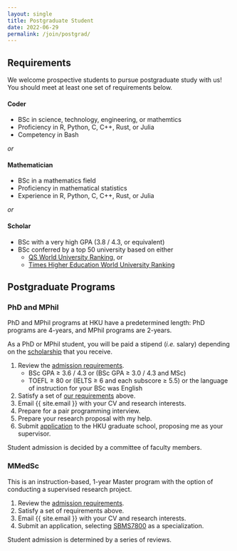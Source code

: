 ```yaml
---
layout: single
title: Postgraduate Student
date: 2022-06-29
permalink: /join/postgrad/
---
```


## Requirements

We welcome prospective students to pursue postgraduate study with us!
You should meet at least one set of requirements below.

#### Coder
- BSc in science, technology, engineering, or mathemtics
- Proficiency in R, Python, C, C++, Rust, or Julia
- Competency in Bash

*or*

#### Mathematician
- BSc in a mathematics field
- Proficiency in mathematical statistics
- Experience in R, Python, C, C++, Rust, or Julia

*or*

#### Scholar
- BSc with a very high GPA (3.8 / 4.3, or equivalent)
- BSc conferred by a top 50 university based on either
    - [QS World University Ranking][qs-ranking], or
    - [Times Higher Education World University Ranking][the-ranking]

[qs-ranking]: https://www.topuniversities.com/qs-world-university-rankings
[the-ranking]: https://www.timeshighereducation.com/world-university-rankings


## Postgraduate Programs

### PhD and MPhil

PhD and MPhil programs at HKU have a predetermined length:
PhD programs are 4-years, and MPhil programs are 2-years.

As a PhD or MPhil student, you will be paid a stipend (*i.e.* salary)
depending on the [scholarship][scholarship] that you receive.

1. Review the [admission requirements][rpg-req].
   - BSc GPA ≥ 3.6 / 4.3 or (BSc GPA ≥ 3.0 / 4.3 and MSc)
   - TOEFL ≥ 80 or (IELTS ≥ 6 and each subscore ≥ 5.5)
     or the language of instruction for your BSc was English 
2. Satisfy a set of [our requirements](#requirements) above.
3. Email {{ site.email }} with your CV and research interests.
4. Prepare for a pair programming interview.
5. Prepare your research proposal with my help.
6. Submit [application][rpg-app] to the HKU graduate school,
   proposing me as your supervisor.

Student admission is decided by a committee of faculty members.

### MMedSc

This is an instruction-based, 1-year Master program with the option of
conducting a supervised research project.

1. Review the [admission requirements][mmedsc-req].
2. Satisfy a set of requirements above.
3. Email {{ site.email }} with your CV and research interests.
4. Submit an application, selecting [SBMS7800][sbms7800] as a
   specialization.

Student admission is determined by a series of reviews.


[rpg-req]: https://gradsch.hku.hk/gradsch/rola/online-application-for-mphil-phd-admission
[rpg-app]: https://gradsch.hku.hk/gradsch/rola/online-application-for-mphil-phd-admission
[mmedsc-req]: https://admissions.hku.hk/tpg/programme/master-medical-sciences
[scholarship]: https://gradsch.hku.hk/gradsch/prospective-students/scholarship-funding-and-fees
[sbms7800]: https://www.med.hku.hk/images/document/03edu/taught/mmedsc/curriculum/sm_schbio.html

